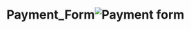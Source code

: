 # Payment_Form![Payment form](https://user-images.githubusercontent.com/52414610/155868659-4e683214-37d1-4d18-9de4-d99c9a542c63.png)
